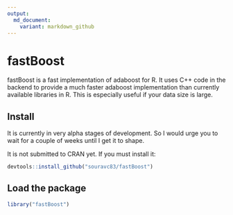 ```yaml
---
output:
  md_document:
    variant: markdown_github
---
```


<!-- README.md is generated from README.Rmd. Please edit that file -->



# fastBoost
fastBoost is a fast implementation of adaboost for R. It uses C++ code in the backend to provide
a much faster adaboost implementation than currently available libraries in R. This is especially
useful if your data size is large.

## Install
It is currently in very alpha stages of development. So I would urge you to wait for a couple of 
weeks until I get it to shape.

It is not submitted to CRAN yet.
If you must install it:

```r
devtools::install_github("souravc83/fastBoost")
```

## Load the package

```r
library("fastBoost")
```

